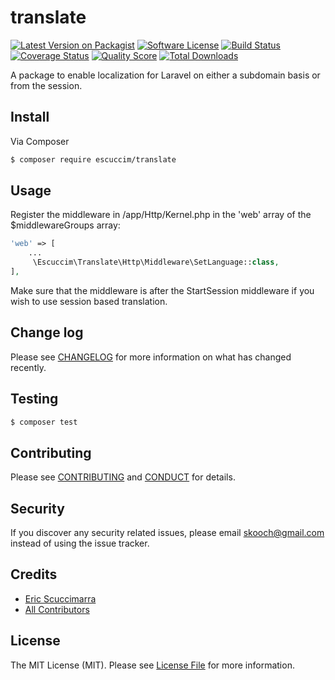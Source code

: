 # translate

[![Latest Version on Packagist][ico-version]][link-packagist]
[![Software License][ico-license]](LICENSE.md)
[![Build Status][ico-travis]][link-travis]
[![Coverage Status][ico-scrutinizer]][link-scrutinizer]
[![Quality Score][ico-code-quality]][link-code-quality]
[![Total Downloads][ico-downloads]][link-downloads]

A package to enable localization for Laravel on either a subdomain basis or from the session.

## Install

Via Composer

``` bash
$ composer require escuccim/translate
```

## Usage
Register the middleware in /app/Http/Kernel.php in the 'web' array of the $middlewareGroups array:
```php
'web' => [
    ...
     \Escuccim\Translate\Http\Middleware\SetLanguage::class,
],
```
Make sure that the middleware is after the StartSession middleware if you wish to use session based translation.

## Change log

Please see [CHANGELOG](CHANGELOG.md) for more information on what has changed recently.

## Testing

``` bash
$ composer test
```

## Contributing

Please see [CONTRIBUTING](CONTRIBUTING.md) and [CONDUCT](CONDUCT.md) for details.

## Security

If you discover any security related issues, please email skooch@gmail.com instead of using the issue tracker.

## Credits

- [Eric Scuccimarra][link-author]
- [All Contributors][link-contributors]

## License

The MIT License (MIT). Please see [License File](LICENSE.md) for more information.

[ico-version]: https://img.shields.io/packagist/v/escuccim/translate.svg?style=flat-square
[ico-license]: https://img.shields.io/badge/license-MIT-brightgreen.svg?style=flat-square
[ico-travis]: https://img.shields.io/travis/escuccim/translate/master.svg?style=flat-square
[ico-scrutinizer]: https://img.shields.io/scrutinizer/coverage/g/escuccim/translate.svg?style=flat-square
[ico-code-quality]: https://img.shields.io/scrutinizer/g/escuccim/translate.svg?style=flat-square
[ico-downloads]: https://img.shields.io/packagist/dt/escuccim/translate.svg?style=flat-square

[link-packagist]: https://packagist.org/packages/escuccim/translate
[link-travis]: https://travis-ci.org/escuccim/translate
[link-scrutinizer]: https://scrutinizer-ci.com/g/escuccim/translate/code-structure
[link-code-quality]: https://scrutinizer-ci.com/g/escuccim/translate
[link-downloads]: https://packagist.org/packages/escuccim/translate
[link-author]: https://github.com/escuccim
[link-contributors]: ../../contributors
